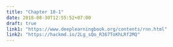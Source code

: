 ```yaml
---
title: "Chapter 10-1"
date: 2018-08-30T12:55:52+07:00
draft: true
link1: "https://www.deeplearningbook.org/contents/rnn.html"
link2: "https://hackmd.io/2Lg_sQo_R367ToKhLRf2MQ"
---
```



